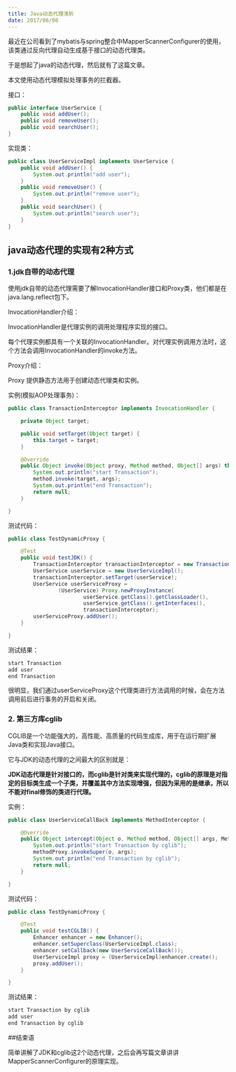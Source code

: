 ```yaml
---
title: Java动态代理浅析
date: 2017/06/08
---
```


最近在公司看到了mybatis与spring整合中MapperScannerConfigurer的使用，该类通过反向代理自动生成基于接口的动态代理类。

于是想起了java的动态代理，然后就有了这篇文章。

本文使用动态代理模拟处理事务的拦截器。

<!-- more -->

接口：

```Java
public interface UserService {
    public void addUser();
    public void removeUser();
    public void searchUser();
}
```

实现类：

```Java
public class UserServiceImpl implements UserService {
    public void addUser() {
        System.out.println("add user");
    }
    public void removeUser() {
        System.out.println("remove user");
    }
    public void searchUser() {
        System.out.println("search user");
    }
}
```

## java动态代理的实现有2种方式

### 1.jdk自带的动态代理

使用jdk自带的动态代理需要了解InvocationHandler接口和Proxy类，他们都是在java.lang.reflect包下。

InvocationHandler介绍：

InvocationHandler是代理实例的调用处理程序实现的接口。

每个代理实例都具有一个关联的InvocationHandler。对代理实例调用方法时，这个方法会调用InvocationHandler的invoke方法。

Proxy介绍：

Proxy 提供静态方法用于创建动态代理类和实例。

实例(模拟AOP处理事务)：

```Java
public class TransactionInterceptor implements InvocationHandler {

    private Object target;

    public void setTarget(Object target) {
        this.target = target;
    }

    @Override
    public Object invoke(Object proxy, Method method, Object[] args) throws Throwable {
        System.out.println("start Transaction");
        method.invoke(target, args);
        System.out.println("end Transaction");
        return null;
    }

}
```

测试代码：

```Java
public class TestDynamicProxy {

    @Test
    public void testJDK() {
        TransactionInterceptor transactionInterceptor = new TransactionInterceptor();
        UserService userService = new UserServiceImpl();
        transactionInterceptor.setTarget(userService);
        UserService userServiceProxy =
                (UserService) Proxy.newProxyInstance(
                        userService.getClass().getClassLoader(),
                        userService.getClass().getInterfaces(),
                        transactionInterceptor);
        userServiceProxy.addUser();
    }

}
```

测试结果：

```Java
start Transaction
add user
end Transaction
```

很明显，我们通过userServiceProxy这个代理类进行方法调用的时候，会在方法调用前后进行事务的开启和关闭。

### 2. 第三方库cglib

CGLIB是一个功能强大的，高性能、高质量的代码生成库，用于在运行期扩展Java类和实现Java接口。

它与JDK的动态代理的之间最大的区别就是：

**JDK动态代理是针对接口的，而cglib是针对类来实现代理的，cglib的原理是对指定的目标类生成一个子类，并覆盖其中方法实现增强，但因为采用的是继承，所以不能对final修饰的类进行代理。**

实例：

```Java
public class UserServiceCallBack implements MethodInterceptor {

    @Override
    public Object intercept(Object o, Method method, Object[] args, MethodProxy methodProxy) throws Throwable {
        System.out.println("start Transaction by cglib");
        methodProxy.invokeSuper(o, args);
        System.out.println("end Transaction by cglib");
        return null;
    }

}
```

测试代码：

```Java
public class TestDynamicProxy {

    @Test
    public void testCGLIB() {
        Enhancer enhancer = new Enhancer();
        enhancer.setSuperclass(UserServiceImpl.class);
        enhancer.setCallback(new UserServiceCallBack());
        UserServiceImpl proxy = (UserServiceImpl)enhancer.create();
        proxy.addUser();
    }

}
```

测试结果：

```Java
start Transaction by cglib
add user
end Transaction by cglib
```

##结束语

简单讲解了JDK和cglib这2个动态代理，之后会再写篇文章讲讲MapperScannerConfigurer的原理实现。

